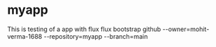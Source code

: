 # myapp
This is testing of a app with flux
flux bootstrap github --owner=mohit-verma-1688 --repository=myapp --branch=main
